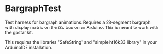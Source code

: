 # BargraphTest

Test harness for bargraph animations. Requires a 28-segment bargraph with display matrix on the i2c bus on an Arduino. This is meant to work with the gpstar kit.

This requires the libraries "SafeString" and "simple ht16k33 library" in your ArduinoIDE installation.